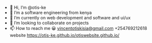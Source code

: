- 👋 Hi, I’m @otis-ke
- 👀 I’m a software engineering from kenya 
- 🌱 I’m currently on web development  and software and ui/ux
- 💞️ I’m looking to collaborate on  projects  
- 📫 How to reach me 😀
vincentotiskisia@gmail.com
+254769212618
   website https://otis-ke.github.io/otiswebsite.github.io/
<!---
otis-ke/otis-ke is a ✨ special ✨ repository because its `README.md` (this file) appears on your GitHub profile.
You can click the Preview link to take a look at your changes.
--->
